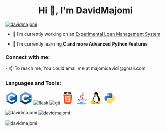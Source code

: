 
<h1 align="center">Hi 👋, I'm DavidMajomi</h1>


<p align="left"> <a href="https://github.com/ryo-ma/github-profile-trophy"><img src="https://github-profile-trophy.vercel.app/?username=davidmajomi" alt="davidmajomi" /></a> </p>

- 🔭 I’m currently working on an [Experimental Loan Management System](https://github.com/DavidMajomi/Loan-Management-System-Experiment)

- 🌱 I’m currently learning **C and more Advanced Python Features**
  


<h3 align="left">Connect with me:</h3>
- 📫 To reach me, You could email me at majomidavid1@gmail.com
<p align="left">
</p>

<h3 align="left">Languages and Tools:</h3>
<p align="left"> <a href="https://www.cprogramming.com/" target="_blank" rel="noreferrer"> <img src="https://raw.githubusercontent.com/devicons/devicon/master/icons/c/c-original.svg" alt="c" width="40" height="40"/> </a> <a href="https://www.w3schools.com/cpp/" target="_blank" rel="noreferrer"> <img src="https://raw.githubusercontent.com/devicons/devicon/master/icons/cplusplus/cplusplus-original.svg" alt="cplusplus" width="40" height="40"/> </a> <a href="https://flask.palletsprojects.com/" target="_blank" rel="noreferrer"> <img src="https://www.vectorlogo.zone/logos/pocoo_flask/pocoo_flask-icon.svg" alt="flask" width="40" height="40"/> </a> <a href="https://git-scm.com/" target="_blank" rel="noreferrer"> <img src="https://www.vectorlogo.zone/logos/git-scm/git-scm-icon.svg" alt="git" width="40" height="40"/> </a> <a href="https://www.w3.org/html/" target="_blank" rel="noreferrer"> <img src="https://raw.githubusercontent.com/devicons/devicon/master/icons/html5/html5-original-wordmark.svg" alt="html5" width="40" height="40"/> </a> <a href="https://www.java.com" target="_blank" rel="noreferrer"> <img src="https://raw.githubusercontent.com/devicons/devicon/master/icons/java/java-original.svg" alt="java" width="40" height="40"/> </a> <a href="https://www.linux.org/" target="_blank" rel="noreferrer"> <img src="https://raw.githubusercontent.com/devicons/devicon/master/icons/linux/linux-original.svg" alt="linux" width="40" height="40"/> </a> <a href="https://www.python.org" target="_blank" rel="noreferrer"> <img src="https://raw.githubusercontent.com/devicons/devicon/master/icons/python/python-original.svg" alt="python" width="40" height="40"/> </a> </p>



<p><img align="left" src="https://github-readme-stats.vercel.app/api/top-langs?username=davidmajomi&show_icons=true&locale=en&layout=compact" alt="davidmajomi" /></p>

<p>&nbsp;<img align="center" src="https://github-readme-stats.vercel.app/api?username=davidmajomi&show_icons=true&locale=en" alt="davidmajomi" /></p>

<p><img align="center" src="https://github-readme-streak-stats.herokuapp.com/?user=davidmajomi&" alt="davidmajomi" /></p>



<!---
DavidMajomi/DavidMajomi is a ✨ special ✨ repository because its `README.md` (this file) appears on your GitHub profile.
You can click the Preview link to take a look at your changes.
--->



